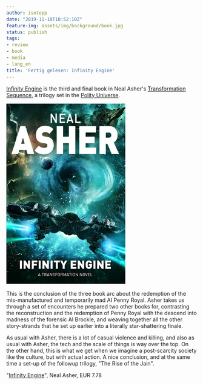 ```yaml
---
author: isotopp
date: "2019-11-18T18:52:10Z"
feature-img: assets/img/background/book.jpg
status: publish
tags:
- review
- book
- media
- lang_en
title: 'Fertig gelesen: Infinity Engine'
---
```

[Infinity Engine](https://www.amazon.de/Infinity-Engine-Transformation-Book-Three/dp/159780889X)
is the third and final book in Neal Asher's
[Transformation Sequence](https://www.amazon.de/gp/product/B0725J2WXN/ref=series_rw_dp_sw),
a trilogy set in the [Polity Universe](https://www.panmacmillan.com/blogs/science-fiction-and-fantasy/introduction-polity-universe-neal-asher).

[![](/uploads/2019/11/infinity-engine.jpg)](https://www.amazon.de/Infinity-Engine-Transformation-Book-Three/dp/159780889X)

This is the conclusion of the three book arc about the
redemption of the mis-manufactured and temporarily mad AI Penny
Royal. Asher takes us through a set of encounters he prepared
two other books for, contrasting the reconstruction and the
redemption of Penny Royal with the descend into madness of the
forensic AI Brockle, and weaving together all the other
story-strands that he set up earlier into a literally
star-shattering finale.

As usual with Asher, there is a lot of casual violence and
killing, and also as usual with Asher, the tech and the scale of
things is way over the top. On the other hand, this is what we
get when we imagine a post-scarcity society like the culture,
but with actual action. A nice conclusion, and at the same time
a set-up of the followup trilogy, "The Rise of the Jain".

"[Infinity Engine](https://www.amazon.de/Infinity-Engine-Transformation-Book-Three/dp/159780889X)", Neal Asher, EUR 7.78
